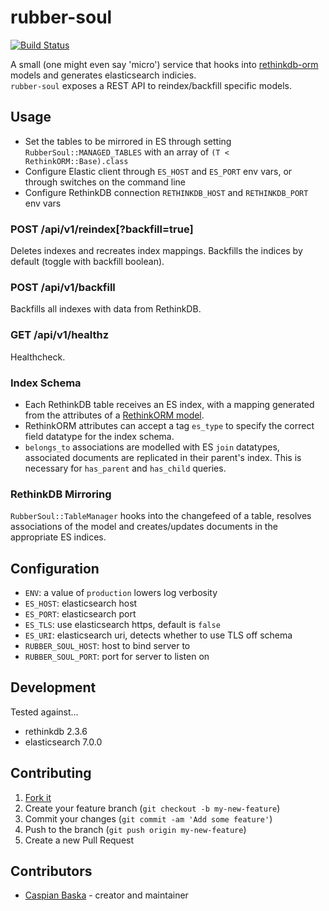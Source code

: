 # rubber-soul

[![Build Status](https://travis-ci.com/placeos/rubber-soul.svg?branch=master)](https://travis-ci.com/placeos/rubber-soul)

A small (one might even say 'micro') service that hooks into [rethinkdb-orm](https://github.com/spider-gazelle/rethinkdb-orm) models and generates elasticsearch indicies.  
`rubber-soul` exposes a REST API to reindex/backfill specific models.

## Usage

- Set the tables to be mirrored in ES through setting `RubberSoul::MANAGED_TABLES` with an array of `(T < RethinkORM::Base).class`
- Configure Elastic client through `ES_HOST` and `ES_PORT` env vars, or through switches on the command line
- Configure RethinkDB connection `RETHINKDB_HOST` and `RETHINKDB_PORT` env vars

### **POST** /api/v1/reindex[?backfill=true]

Deletes indexes and recreates index mappings.
Backfills the indices by default (toggle with backfill boolean).

### **POST** /api/v1/backfill

Backfills all indexes with data from RethinkDB.

### **GET** /api/v1/healthz

Healthcheck.

### Index Schema

- Each RethinkDB table receives an ES index, with a mapping generated from the attributes of a [RethinkORM model](https://github.com/spider-gazelle/rethinkdb-orm).
- RethinkORM attributes can accept a tag `es_type` to specify the correct field datatype for the index schema.
- `belongs_to` associations are modelled with ES `join` datatypes, associated documents are replicated in their parent's index. This is necessary for `has_parent` and `has_child` queries.

### RethinkDB Mirroring

`RubberSoul::TableManager` hooks into the changefeed of a table, resolves associations of the model and creates/updates documents in the appropriate ES indices.

## Configuration

- `ENV`: a value of `production` lowers log verbosity
- `ES_HOST`: elasticsearch host
- `ES_PORT`: elasticsearch port
- `ES_TLS`: use elasticsearch https, default is `false`
- `ES_URI`: elasticsearch uri, detects whether to use TLS off schema
- `RUBBER_SOUL_HOST`: host to bind server to
- `RUBBER_SOUL_PORT`: port for server to listen on

## Development

Tested against...

- rethinkdb 2.3.6
- elasticsearch 7.0.0

## Contributing

1. [Fork it](https://github.com/aca-labs/rubber-soul/fork)
2. Create your feature branch (`git checkout -b my-new-feature`)
3. Commit your changes (`git commit -am 'Add some feature'`)
4. Push to the branch (`git push origin my-new-feature`)
5. Create a new Pull Request

## Contributors

- [Caspian Baska](https://github.com/caspiano) - creator and maintainer
